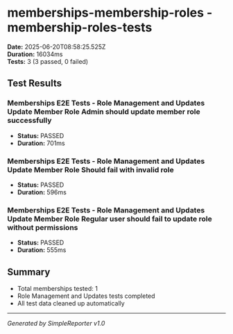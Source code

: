 # memberships-membership-roles - membership-roles-tests

**Date:** 2025-06-20T08:58:25.525Z  
**Duration:** 16034ms  
**Tests:** 3 (3 passed, 0 failed)

## Test Results


### Memberships E2E Tests - Role Management and Updates Update Member Role Admin should update member role successfully
- **Status:** PASSED
- **Duration:** 701ms



### Memberships E2E Tests - Role Management and Updates Update Member Role Should fail with invalid role
- **Status:** PASSED
- **Duration:** 596ms



### Memberships E2E Tests - Role Management and Updates Update Member Role Regular user should fail to update role without permissions
- **Status:** PASSED
- **Duration:** 555ms



## Summary

- Total memberships tested: 1
- Role Management and Updates tests completed
- All test data cleaned up automatically

---
*Generated by SimpleReporter v1.0*

